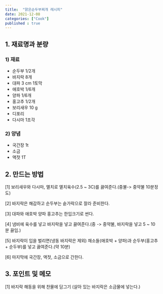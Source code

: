 ```yaml
---
title:  "맑은순두부찌개 레시피"
date: 2021-12-08
categories: ["Cook"]
published : true
---
```


## 1. 재료명과 분량

### 1) 재료
- 순두부 1/2개
- 바지락 8개
- 대파 3 cm 1토막
- 애호박 1/6개
- 양파 1/6개
- 홍고추 1/2개
- 보리새우 10 g
- 디포리
- 다시마 1조각
  
### 2) 양념
- 국간장 1t
- 소금
- 액젓 1T

## 2. 만드는 방법

[1] 보리새우와 다시마, 멸치로 멸치육수(2.5 ~ 3C)를 끓여준다.(중불-> 중약불 10분정도)

[2] 바지락은 해감하고 순두부는 숟가락으로 잘라 준비한다.

[3] 대파와 애호박 양파 홍고추는 한입크기로 썬다.

[4] 냄비에 육수를 넣고 바지락을 넣고 끓여준다.(중 -> 중약불, 바지락을 넣고 5 ~ 10분 끓임.)

[5] 바지락이 입을 벌리면(냉동 바지락은 제외) 채소들(애호박 + 양파)과 순두부(홍고추 + 순두부)를 넣고 끓여준다.(약 10분)

[6] 마지막에 국간장, 액젓, 소금으로 간한다.


## 3. 포인트 및 메모

[1] 바지락 해동을 위해 찬물에 담그기 (살아 있는 바지락은 소금물에 넣는다.)